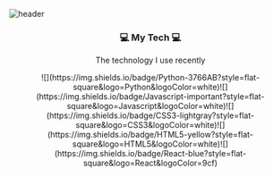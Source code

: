 ![header](https://capsule-render.vercel.app/api?type=slice&color=auto&height=350&section=header&text=HyunbeanOhh&fontSize=90)
<h3 align = "center">💻 My Tech 💻</h3> 
<p align = "center"> The technology I use recently </p> 

<p align = "center">
![](https://img.shields.io/badge/Python-3766AB?style=flat-square&logo=Python&logoColor=white)![](https://img.shields.io/badge/Javascript-important?style=flat-square&logo=Javascript&logoColor=white)![](https://img.shields.io/badge/CSS3-lightgray?style=flat-square&logo=CSS3&logoColor=white)![](https://img.shields.io/badge/HTML5-yellow?style=flat-square&logo=HTML5&logoColor=white)![](https://img.shields.io/badge/React-blue?style=flat-square&logo=React&logoColor=9cf)</p>
